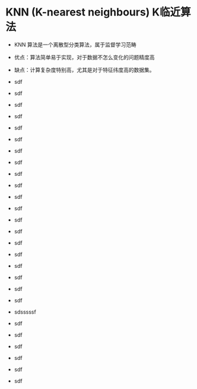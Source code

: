 # KNN (K-nearest neighbours) K临近算法
- KNN 算法是一个离散型分类算法，属于监督学习范畴
- 优点：算法简单易于实现，对于数据不怎么变化的问题精度高
- 缺点：计算复杂度特别高，尤其是对于特征纬度高的数据集。
- sdf
- sdf
- sdf
- sdf
- sdf
- sdf
- sdf
- sdf
- sdf
- sdf
- sdf

- sdf
- sdf
- sdf
- sdf
- sdf
- sdf

- sdf
- sdf
- sdf
- <div id="123">sdsssssf<div>
- sdf
- sdf
- sdf
- sdf
- sdf
- sdf
